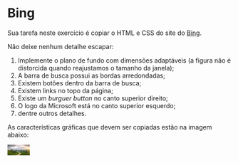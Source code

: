 # Bing

Sua tarefa neste exercício é copiar o HTML e CSS do site do [Bing](https://www.bing.com/).

Não deixe nenhum detalhe escapar: 

1. Implemente o plano de fundo com dimensões adaptáveis (a figura não é distorcida quando reajustamos o tamanho da janela);
2. A barra de busca possui as bordas arredondadas;
3. Existem botões dentro da barra de busca;
4. Existem links no topo da página;
5. Existe um _burguer button_ no canto superior direito;
6. O logo da Microsoft está no canto superior esquerdo;
7. dentre outros detalhes.

As características gráficas que devem ser copiadas estão na imagem abaixo:

<img src="../../imagens/site_bing.png" width=50>
